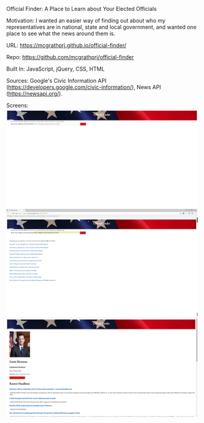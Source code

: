 Official Finder: A Place to Learn about Your Elected Officials

Motivation:
I wanted an easier way of finding out about who my representatives are in national, state and local government, and wanted one place to see what the news around them is. 

URL: https://mcgrathprj.github.io/official-finder/

Repo: https://github.com/mcgrathprj/official-finder

Built In: JavaScript, jQuery, CSS, HTML

Sources: Google's Civic Information API (https://developers.google.com/civic-information/), News API (https://newsapi.org/). 

Screens: 
![opening screen](/screenshots/official-finder-screen1.png)
![list of representatives](/screenshots/official-finder-list-of-representatives.png)
![page for an individual lawmaker (Gavin Newsom)](/screenshots/official-finder-newsom.png)
